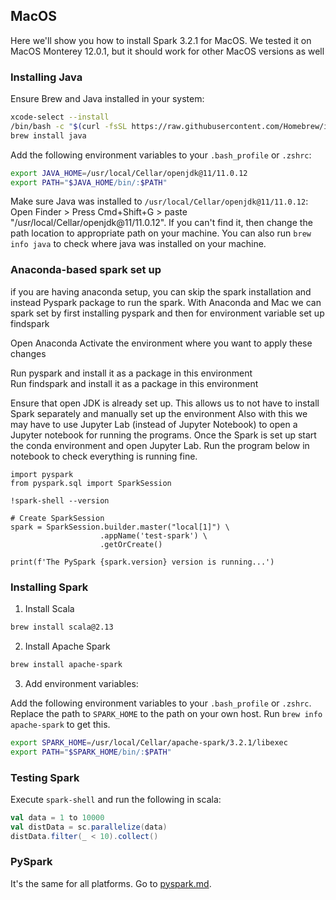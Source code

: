 
## MacOS

Here we'll show you how to install Spark 3.2.1 for MacOS.
We tested it on MacOS Monterey 12.0.1, but it should work
for other MacOS versions as well

### Installing Java

Ensure Brew and Java installed in your system:

```bash
xcode-select --install
/bin/bash -c "$(curl -fsSL https://raw.githubusercontent.com/Homebrew/install/master/install.sh)"
brew install java
```

Add the following environment variables to your `.bash_profile` or `.zshrc`:

```bash
export JAVA_HOME=/usr/local/Cellar/openjdk@11/11.0.12
export PATH="$JAVA_HOME/bin/:$PATH"
```

Make sure Java was installed to `/usr/local/Cellar/openjdk@11/11.0.12`: Open Finder > Press Cmd+Shift+G > paste "/usr/local/Cellar/openjdk@11/11.0.12". If you can't find it, then change the path location to appropriate path on your machine. You can also run `brew info java` to check where java was installed on your machine.

### Anaconda-based spark set up
if you are having anaconda setup, you can skip the spark installation and instead Pyspark package to run the spark.
With Anaconda and Mac we can spark set by first installing pyspark and then for environment variable set up findspark

Open Anaconda Activate the environment where you want to apply these changes

Run pyspark and install it as a package in this environment <br>
Run findspark and install it as a package in this environment

Ensure that open JDK is already set up. This allows us to not have to install Spark separately and manually set up the environment Also with this we may have to use Jupyter Lab (instead of Jupyter Notebook) to open a Jupyter notebook for running the programs. 
Once the Spark is set up start the conda environment and open Jupyter Lab. 
Run the program below in notebook to check everything is running fine.
```
import pyspark
from pyspark.sql import SparkSession

!spark-shell --version

# Create SparkSession
spark = SparkSession.builder.master("local[1]") \
                    .appName('test-spark') \
                    .getOrCreate()

print(f'The PySpark {spark.version} version is running...')
```
### Installing Spark

1. Install Scala

```bash
brew install scala@2.13
```

2. Install Apache Spark

```bash
brew install apache-spark
```

3. Add environment variables: 

Add the following environment variables to your `.bash_profile` or `.zshrc`. Replace the path to `SPARK_HOME` to the path on your own host. Run `brew info apache-spark` to get this.

```bash
export SPARK_HOME=/usr/local/Cellar/apache-spark/3.2.1/libexec
export PATH="$SPARK_HOME/bin/:$PATH"
```


### Testing Spark

Execute `spark-shell` and run the following in scala:

```scala
val data = 1 to 10000
val distData = sc.parallelize(data)
distData.filter(_ < 10).collect()
```


### PySpark

It's the same for all platforms. Go to [pyspark.md](pyspark.md). 



